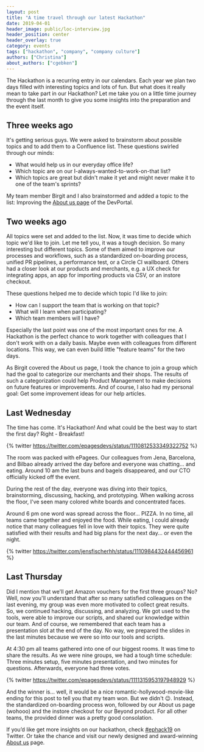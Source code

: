 ```yaml
---
layout: post
title: "A time travel through our latest Hackathon"
date: 2019-04-01
header_image: public/loc-interview.jpg
header_position: center
header_overlay: true
category: events
tags: ["hackathon", "company", "company culture"]
authors: ["Christina"]
about_authors: ["cgebken"]
---
```


The Hackathon is a recurring entry in our calendars.
Each year we plan two days filled with interesting topics and lots of fun.
But what does it really mean to take part in our Hackathon?
Let me take you on a little time journey through the last month to give you some insights into the preparation and the event itself.

## Three weeks ago

It's getting serious guys.
We were asked to brainstorm about possible topics and to add them to a Confluence list.
These questions swirled through our minds:
- What would help us in our everyday office life?
- Which topic are on our I-always-wanted-to-work-on-that list?
- Which topics are great but didn't make it yet and might never make it to one of the team's sprints?

My team member Birgit and I also brainstormed and added a topic to the list: Improving the [About us page](/about/) of the DevPortal.

## Two weeks ago

All topics were set and added to the list.
Now, it was time to decide which topic we'd like to join.
Let me tell you, it was a tough decision.
So many interesting but different topics.
Some of them aimed to improve our processes and workflows, such as a standardized on-boarding process, unified PR pipelines, a performance test, or a Circle CI wallboard.
Others had a closer look at our products and merchants, e.g. a UX check for integrating apps, an app for importing products via CSV, or an instore checkout.

These questions helped me to decide which topic I'd like to join:
- How can I support the team that is working on that topic?
- What will I learn when participating?
- Which team members will I have? 

Especially the last point was one of the most important ones for me.
A Hackathon is the perfect chance to work together with colleagues that I don't work with on a daily basis.
Maybe even with colleagues from different locations.
This way, we can even build little "feature teams" for the two days.

As Birgit covered the About us page, I took the chance to join a group which had the goal to categorize our merchants and their shops.
The results of such a categorization could help Product Management to make decisions on future features or improvements.
And of course, I also had my personal goal: Get some improvement ideas for our help articles.

## Last Wednesday

The time has come.
It's Hackathon!
And what could be the best way to start the first day?
Right - Breakfast! 

{% twitter https://twitter.com/epagesdevs/status/1110812533349322752 %}

The room was packed with ePagees.
Our colleagues from Jena, Barcelona, and Bilbao already arrived the day before and everyone was chatting... and eating.
Around 10 am the last buns and bagels disappeared, and our CTO officially kicked off the event.

During the rest of the day, everyone was diving into their topics, brainstorming, discussing, hacking, and prototyping.
When walking across the floor, I've seen many colored white boards and concentrated faces.

Around 6 pm one word was spread across the floor... PIZZA.
In no time, all teams came together and enjoyed the food.
While eating, I could already notice that many colleagues fell in love with their topics.
They were quite satisfied with their results and had big plans for the next day... or even the night.

{% twitter https://twitter.com/jensfischerhh/status/1110984432444456961 %}

## Last Thursday

Did I mention that we'll get Amazon vouchers for the first three groups?
No?
Well, now you'll understand that after so many satisfied colleagues on the last evening, my group was even more motivated to collect great results.
So, we continued hacking, discussing, and analyzing.
We got used to the tools, were able to improve our scripts, and shared our knowledge within our team.
And of course, we remembered that each team has a presentation slot at the end of the day.
No way, we prepared the slides in the last minutes because we were so into our tools and scripts.

At 4:30 pm all teams gathered into one of our biggest rooms.
It was time to share the results.
As we were nine groups, we had a tough time schedule:
Three minutes setup, five minutes presentation, and two minutes for questions.
Afterwards, everyone had three votes.

{% twitter https://twitter.com/epagesdevs/status/1111315953197948929 %}

And the winner is... well, it would be a nice romantic-hollywood-movie-like ending for this post to tell you that my team won.
But we didn't 😉.
Instead, the standardized on-boarding process won, followed by our About us page (wohooo) and the instore checkout for our Beyond product.
For all other teams, the provided dinner was a pretty good consolation.

If you’d like get more insights on our hackathon, check [#ephack19](https://twitter.com/hashtag/ephack19?src=hash) on Twitter.
Or take the chance and visit our newly designed and award-winning [About us](https://developer.epages.com/about/) page.


